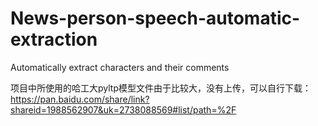 # News-person-speech-automatic-extraction
Automatically extract characters and their comments

项目中所使用的哈工大pyltp模型文件由于比较大，没有上传，可以自行下载：
https://pan.baidu.com/share/link?shareid=1988562907&uk=2738088569#list/path=%2F
